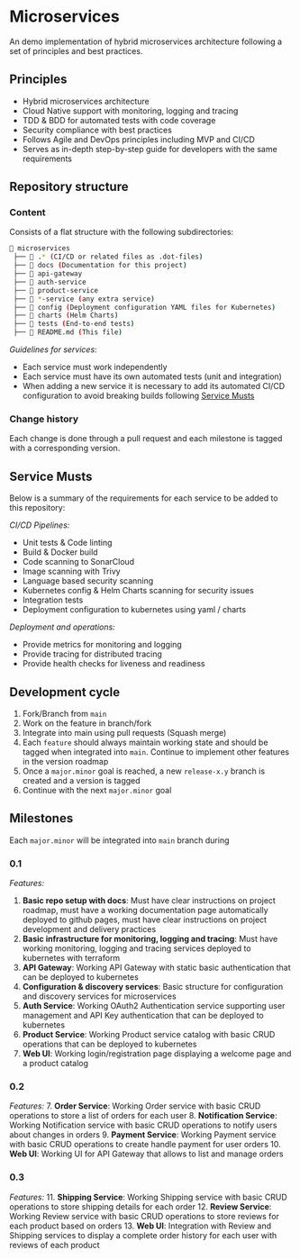 # Microservices

An demo implementation of hybrid microservices architecture following a set of principles and best practices.

## Principles

- Hybrid microservices architecture
- Cloud Native support with monitoring, logging and tracing
- TDD & BDD for automated tests with code coverage
- Security compliance with best practices
- Follows Agile and DevOps principles including MVP and CI/CD
- Serves as in-depth step-by-step guide for developers with the same requirements

## Repository structure

### Content

Consists of a flat structure with the following subdirectories:

```bash
📁 microservices
 ├── 📁 .* (CI/CD or related files as .dot-files) 
 ├── 📁 docs (Documentation for this project)
 ├── 📁 api-gateway
 ├── 📁 auth-service
 ├── 📁 product-service
 ├── 📁 *-service (any extra service)
 ├── 📁 config (Deployment configuration YAML files for Kubernetes)
 ├── 📁 charts (Helm Charts)
 ├── 📁 tests (End-to-end tests)
 ├── 📄 README.md (This file)
```

*Guidelines for services*:
- Each service must work independently
- Each service must have its own automated tests (unit and integration)
- When adding a new service it is necessary to add its automated CI/CD configuration to avoid breaking builds following [Service Musts](#service-musts)



### Change history

Each change is done through a pull request and each milestone is tagged with a corresponding version.

## Service Musts

Below is a summary of the requirements for each service to be added to this repository:

*CI/CD Pipelines:*

- Unit tests & Code linting
- Build & Docker build
- Code scanning to SonarCloud
- Image scanning with Trivy
- Language based security scanning
- Kubernetes config & Helm Charts scanning for security issues
- Integration tests
- Deployment configuration to kubernetes using yaml / charts

*Deployment and operations:*

- Provide metrics for monitoring and logging
- Provide tracing for distributed tracing
- Provide health checks for liveness and readiness



## Development cycle

1. Fork/Branch from `main`
2. Work on the feature in branch/fork
3. Integrate into main using pull requests (Squash merge)
4. Each `feature` should always maintain working state and should be tagged when integrated into `main`. Continue to implement other features in the version roadmap
5. Once a `major.minor` goal is reached, a new `release-x.y` branch is created and a version is tagged
6. Continue with the next `major.minor` goal


## Milestones

Each `major.minor` will be integrated into `main` branch during 

### 0.1

*Features:*
1. **Basic repo setup with docs**: Must have clear instructions on project roadmap, must have a working documentation page 
automatically deployed to github pages, must have clear instructions on project development and delivery practices
2. **Basic infrastructure for monitoring, logging and tracing**: Must have working monitoring, logging and tracing
services deployed to kubernetes with terraform
3. **API Gateway**: Working API Gateway with static basic authentication that can be deployed to kubernetes
4. **Configuration & discovery services**: Basic structure for configuration and discovery services for microservices
5. **Auth Service**: Working OAuth2 Authentication service supporting user management and API Key authentication that can be deployed to kubernetes
6. **Product Service**: Working Product service catalog with basic CRUD operations that can be deployed to kubernetes
7. **Web UI**: Working login/registration page displaying a welcome page and a product catalog

### 0.2

*Features:*
7. **Order Service**: Working Order service with basic CRUD operations to store a list of orders for each user
8. **Notification Service**: Working Notification service with basic CRUD operations to notify users about changes in orders
9. **Payment Service**: Working Payment service with basic CRUD operations to create handle payment for user orders
10. **Web UI**: Working UI for API Gateway that allows to list and manage orders

### 0.3 

*Features:*
11. **Shipping Service**: Working Shipping service with basic CRUD operations to store shipping details for each order
12. **Review Service**: Working Review service with basic CRUD operations to store reviews for each product based on orders
13. **Web UI**: Integration with Review and Shipping services to display a complete order history for each user with reviews of each product